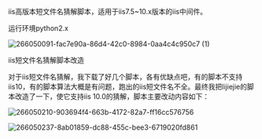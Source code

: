 iis高版本短文件名猜解脚本，适用于iis7.5~10.x版本的iis中间件。

运行环境python2.x

![266050091-fac7e90a-86d4-42c0-8984-0aa4c4c950c7 (1)](https://github.com/user-attachments/assets/7cdfef57-247d-488c-ad61-d0b1d046af43)

iis短文件名猜解脚本改造

对于iis短文件名猜解，我下载了好几个脚本，各有优缺点吧，有的脚本不支持iis10，有的脚本算法大概是有问题，跑出的iis短文件名不全。最终我把lijiejie的脚本改造了一下，使它支持iis 10.0的猜解，脚本主要改动内容如下：

![266050210-903694f4-663b-4172-82a7-ff16cc576756](https://github.com/user-attachments/assets/7104c012-63c0-4541-b941-d8e72c70cd5b)


![266050237-8ab01859-dc88-455c-bee3-6719020fd861](https://github.com/user-attachments/assets/a1c7b246-b6a7-45d1-842c-734d45582581)

